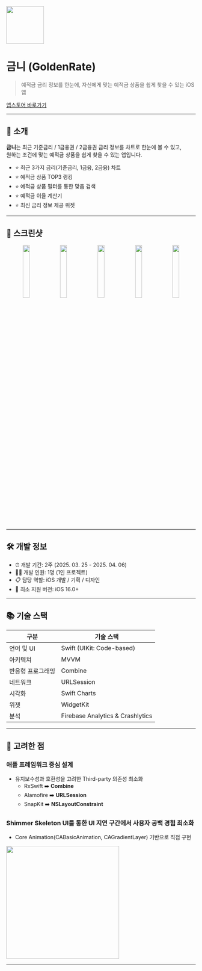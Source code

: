<img width="100" height="100" src="https://github.com/user-attachments/assets/38be4c38-17b5-4d82-8211-34e4d9f99de5">

# 금니 (GoldenRate)
> 예적금 금리 정보를 한눈에, 자신에게 맞는 예적금 상품을 쉽게 찾을 수 있는 iOS 앱

[앱스토어 바로가기](https://apps.apple.com/kr/app/%EA%B8%88%EB%8B%88-%EC%98%88%EC%A0%81%EA%B8%88-%EA%B8%88%EB%A6%AC-%EA%B8%88%EB%8B%88%EA%B0%80-%EC%95%8C%EB%A0%A4%EB%93%9C%EB%A6%B4%EA%B2%8C%EC%9A%94/id6744287220)

---

## 📱 소개
**금니**는 최근 기준금리 / 1금융권 / 2금융권 금리 정보를 차트로 한눈에 볼 수 있고,  
원하는 조건에 맞는 예적금 상품을 쉽게 찾을 수 있는 앱입니다.

- ⭐️ 최근 3가지 금리(기준금리, 1금융, 2금융) 차트
- ⭐️ 예적금 상품 TOP3 랭킹
- ⭐️ 예적금 상품 필터를 통한 맞춤 검색
- ⭐️ 예적금 이율 계산기
- ⭐️ 최신 금리 정보 제공 위젯

---

## 📸 스크린샷
<div align="center">
  <img src="https://github.com/user-attachments/assets/69c6f17f-0b95-4232-b7be-187ac631b6cb" width="19%">
  <img src="https://github.com/user-attachments/assets/12b2c6d2-f668-4718-acf1-08109ca6168b" width="19%">
  <img src="https://github.com/user-attachments/assets/e84b75ba-f9b8-486f-b2c5-86d046793287" width="19%">
  <img src="https://github.com/user-attachments/assets/e67c47dd-bf4c-46a9-8a27-a73b193ec90f" width="19%">
  <img src="https://github.com/user-attachments/assets/67bb43a4-9ba2-4033-b372-466e98542756" width="19%">
</div>

---

## 🛠 개발 정보
- ⏰ 개발 기간: 2주 (2025. 03. 25 - 2025. 04. 06)
- 👨‍💻 개발 인원: 1명 (1인 프로젝트)
- 📋 담당 역할: iOS 개발 / 기획 / 디자인 
- 📱 최소 지원 버전: iOS 16.0+

---

## 📚 기술 스택
| 구분               | 기술 스택                                      |
|--------------------|-----------------------------------------------|
| 언어 및 UI| Swift (UIKit: Code-based)                 |
| 아키텍쳐       | MVVM                     |
| 반응형 프로그래밍          | Combine             |
| 네트워크            | URLSession                                    |
| 시각화                 | Swift Charts     |
| 위젯                 | WidgetKit |
| 분석                 | Firebase Analytics & Crashlytics |

---

## 💭 고려한 점
### **애플 프레임워크 중심 설계**
- 유지보수성과 호환성을 고려한 Third-party 의존성 최소화
  - RxSwift   ➡️ **Combine**
  - Alamofire ➡️ **URLSession**
  - SnapKit   ➡️ **NSLayoutConstraint**
 
### **Shimmer Skeleton UI를 통한 UI 지연 구간에서 사용자 공백 경험 최소화**
- Core Animation(CABasicAnimation, CAGradientLayer) 기반으로 직접 구현
<img src="https://github.com/user-attachments/assets/2ae0d091-948d-4560-98d0-9d3b463b0768" width="300">

---
